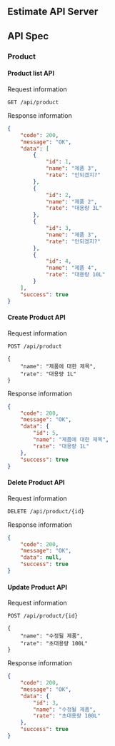 ## Estimate API Server

## API Spec

### Product
#### Product list API 
Request information

```http request
GET /api/product
```

Response information

```json
{
    "code": 200,
    "message": "OK",
    "data": [
        {
            "id": 1,
            "name": "제품 3",
            "rate": "안되겠지?"
        },
        {
            "id": 2,
            "name": "제품 2",
            "rate": "대용량 3L"
        },
        {
            "id": 3,
            "name": "제품 3",
            "rate": "안되겠지?"
        },
        {
            "id": 4,
            "name": "제품 4",
            "rate": "대용량 10L"
        }
    ],
    "success": true
}
```

#### Create Product API 
Request information

```http request
POST /api/product

{
	"name": "제품에 대한 제목",
	"rate": "대용량 1L"
}
```

Response information

```json
{
    "code": 200,
    "message": "OK",
    "data": {
        "id": 5,
        "name": "제품에 대한 제목",
        "rate": "대용량 1L"
    },
    "success": true
}
```

#### Delete Product API 
Request information

```http request
DELETE /api/product/{id}
```

Response information

```json
{
    "code": 200,
    "message": "OK",
    "data": null,
    "success": true
}
```

#### Update Product API 
Request information

```http request
POST /api/product/{id}

{
	"name": "수정될 제품",
	"rate": "초대용량 100L"
}
```

Response information

```json
{
    "code": 200,
    "message": "OK",
    "data": {
        "id": 3,
        "name": "수정될 제품",
        "rate": "초대용량 100L"
    },
    "success": true
}
```

